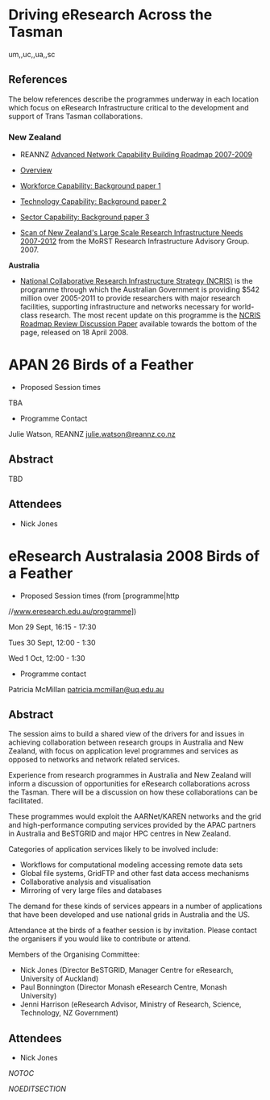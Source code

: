 # Driving eResearch Across the Tasman

um,,uc,,ua,,sc

## References

The below references describe the programmes underway in each location which focus on eResearch Infrastructure critical to the development and support of Trans Tasman collaborations.

### New Zealand

- REANNZ [Advanced Network Capability Building Roadmap 2007-2009](http://www.karen.net.nz/roadmap-released/)
	
- [Overview](http://www.karen.net.nz/assets/Uploads/Documents/RoadmapOverview.PDF)
- [Workforce Capability: Background paper 1](http://www.karen.net.nz/assets/Uploads/Documents/RoadmapWorkforce.PDF)
- [Technology Capability: Background paper 2](http://www.karen.net.nz/assets/Uploads/Documents/RoadmapTechnology.PDF)
- [Sector Capability: Background paper 3](http://www.karen.net.nz/assets/Uploads/Documents/RoadmapSector.PDF)
- [Scan of New Zealand's Large Scale Research Infrastructure Needs 2007-2012](http://www.morst.govt.nz/current-work/science-infrastructure/research-infrastructure/scan-2007-2012/) from the MoRST Research Infrastructure Advisory Group. 2007.

**Australia**
- [National Collaborative Research Infrastructure Strategy (NCRIS)](http://www.ncris.dest.gov.au/) is the programme through which the Australian Government is providing $542 million over 2005-2011 to provide researchers with major research facilities, supporting infrastructure and networks necessary for world-class research. The most recent update on this programme is the [NCRIS Roadmap Review Discussion Paper](http://www.ncris.dest.gov.au/development_ffolder/roadmap_review_2008.htm) available towards the bottom of the page, released on 18 April 2008.

# APAN 26 Birds of a Feather

- Proposed Session times

TBA

- Programme Contact

Julie Watson, REANNZ julie.watson@reannz.co.nz

## Abstract

TBD

## Attendees

- Nick Jones

# eResearch Australasia 2008 Birds of a Feather

- Proposed Session times (from [programme|http

//www.eresearch.edu.au/programme])

Mon 29 Sept, 16:15 - 17:30

Tues 30 Sept, 12:00 - 1:30

Wed 1 Oct, 12:00 - 1:30

- Programme contact

Patricia McMillan patricia.mcmillan@uq.edu.au

## Abstract

The session aims to build a shared view of the drivers for and issues in achieving collaboration between research groups in Australia and New Zealand, with focus on application level programmes and services as opposed to networks and network related services.

Experience from research programmes in Australia and New Zealand will inform a discussion of opportunities for eResearch collaborations across the Tasman. There will be a discussion on how these collaborations can be facilitated.

These programmes would exploit the AARNet/KAREN networks and the grid and high-performance computing services provided by the APAC partners in Australia and BeSTGRID and major HPC centres in New Zealand.

Categories of application services likely to be involved include:

- Workflows for computational modeling accessing remote data sets
- Global file systems, GridFTP and other fast data access mechanisms
- Collaborative analysis and visualisation
- Mirroring of very large files and databases

The demand for these kinds of services appears in a number of applications that have been developed and use national grids in Australia and the US.

Attendance at the birds of a feather session is by invitation. Please contact the organisers if you would like to contribute or attend.

Members of the Organising Committee:

- Nick Jones (Director BeSTGRID, Manager Centre for eResearch, University of Auckland)
- Paul Bonnington (Director Monash eResearch Centre, Monash University)
- Jenni Harrison (eResearch Advisor, Ministry of Research, Science, Technology, NZ Government)

## Attendees

- Nick Jones

_*NOTOC*_

_*NOEDITSECTION*_
